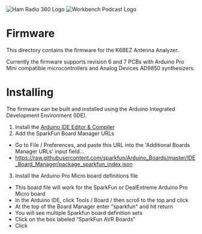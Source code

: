 ![Ham Radio 360 Logo](http://www.360workbench.com/wpimages/wp9fedbb3f_06.png "Ham Radio 360 Logo") ![Workbench Podcast Logo](http://www.360workbench.com/wpimages/wp02796e2d_06.png "Workbench Logo")

# Firmware

This directory contains the firmware for the K6BEZ Antenna Analyzer.

Currently the firmware supports revision 6 and 7 PCBs with Arduino Pro Mini compatible microcontrollers and Analog Devices AD9850 synthesizers.

# Installing

The firmware can be built and installed using the Arduino Integrated Development Environment (IDE).

1. Install the [Arduino IDE Editor & Compiler](https://www.arduino.cc/en/Main/Software)
2. Add the SparkFun Board Manager URLs
  * Go to File / Preferences, and paste this URL into the 'Additional Boards Manager URLs' input field...
  * https://raw.githubusercontent.com/sparkfun/Arduino_Boards/master/IDE_Board_Manager/package_sparkfun_index.json
3. Install the Arduino Pro Micro board definitions file
  * This board file will work for the SparkFun or DealExtreme Arduino Pro Micro board
  * In the Arduino IDE, click Tools / Board / then scroll to the top and click <Board Manager>
  * At the top of the Board Manager enter "sparkfun" and hit return
  * You will see multiple Sparkfun board definition sets
  * Click on the box labeled “SparkFun AVR Boards”
  * Click <Install>
